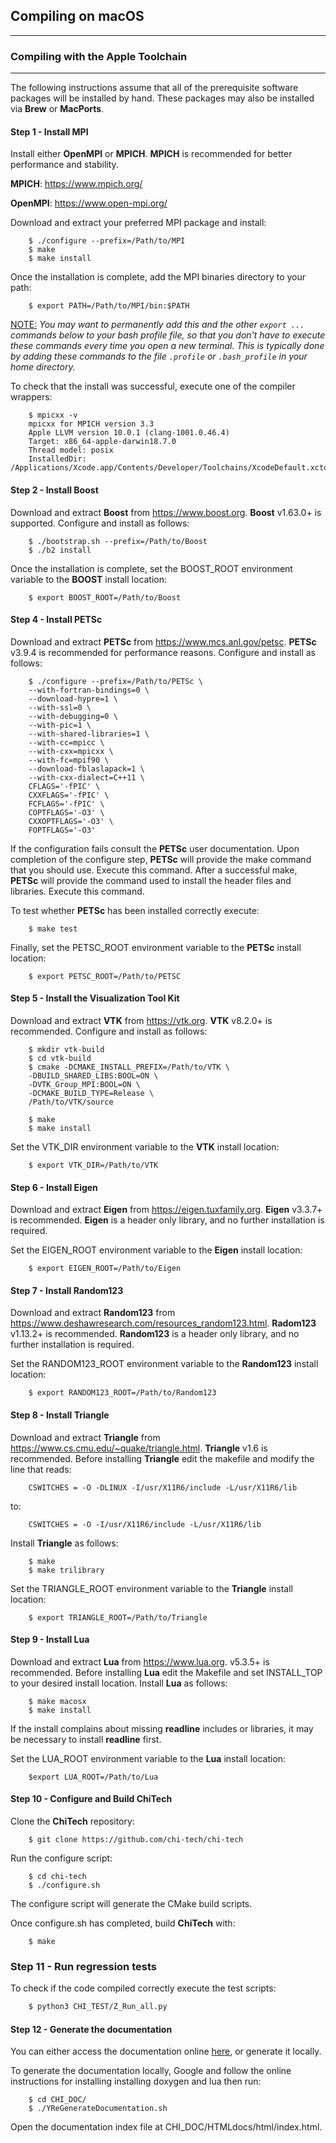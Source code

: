 ## Compiling on macOS
___
### Compiling with the Apple Toolchain
___

The following instructions assume that all of the prerequisite software packages
will be installed by hand.  These packages may also be installed via **Brew** or
**MacPorts**.

#### Step 1 - Install MPI

Install either **OpenMPI** or **MPICH**.  **MPICH** is recommended for
better performance and stability.

**MPICH**: https://www.mpich.org/

**OpenMPI**: https://www.open-mpi.org/

Download and extract your preferred MPI package and install:
```console
    $ ./configure --prefix=/Path/to/MPI
    $ make
    $ make install
```

Once the installation is complete, add the MPI binaries directory to your path:
```console
    $ export PATH=/Path/to/MPI/bin:$PATH
```
<u>NOTE:</u> *You may want to permanently add this and the other `export ...`
commands below to your bash profile file, so that you don't have to execute these
commands every time you open a new terminal. This is typically done by adding
these commands to the file `.profile` or `.bash_profile` in your home directory.*

To check that the install was successful, execute one of the compiler wrappers:
```console
    $ mpicxx -v
    mpicxx for MPICH version 3.3
    Apple LLVM version 10.0.1 (clang-1001.0.46.4)
    Target: x86_64-apple-darwin18.7.0
    Thread model: posix
    InstalledDir: /Applications/Xcode.app/Contents/Developer/Toolchains/XcodeDefault.xctoolchain/usr/bin
```

#### Step 2 - Install Boost

Download and extract **Boost** from https://www.boost.org.  **Boost** v1.63.0+ is
supported.  Configure and install as follows:
```console
    $ ./bootstrap.sh --prefix=/Path/to/Boost
    $ ./b2 install
```

Once the installation is complete, set the BOOST_ROOT environment variable to the
**BOOST** install location:
```console
    $ export BOOST_ROOT=/Path/to/Boost
```
#### Step 4 - Install PETSc

Download and extract **PETSc** from https://www.mcs.anl.gov/petsc.
**PETSc** v3.9.4 is recommended for performance reasons.  Configure and install
as follows:
```console
    $ ./configure --prefix=/Path/to/PETSc \
    --with-fortran-bindings=0 \
    --download-hypre=1 \
    --with-ssl=0 \
    --with-debugging=0 \
    --with-pic=1 \
    --with-shared-libraries=1 \
    --with-cc=mpicc \
    --with-cxx=mpicxx \
    --with-fc=mpif90 \
    --download-fblaslapack=1 \
    --with-cxx-dialect=C++11 \
    CFLAGS='-fPIC' \
    CXXFLAGS='-fPIC' \
    FCFLAGS='-fPIC' \
    COPTFLAGS='-O3' \
    CXXOPTFLAGS='-O3' \
    FOPTFLAGS='-O3'
```
If the configuration fails consult the **PETSc** user documentation.  Upon
completion of the configure step, **PETSc** will provide the make command
that you should use. Execute this command.  After a successful make, **PETSc**
will provide the command used to install the header files and libraries.
Execute this command.

To test whether **PETSc** has been installed correctly execute:
```console
    $ make test
```
Finally, set the PETSC_ROOT environment variable to the **PETSc** install location:
```console
    $ export PETSC_ROOT=/Path/to/PETSC
```
#### Step 5 - Install the Visualization Tool Kit

Download and extract **VTK** from https://vtk.org.  **VTK** v8.2.0+ is recommended.
Configure and install as follows:
```console
    $ mkdir vtk-build
    $ cd vtk-build
    $ cmake -DCMAKE_INSTALL_PREFIX=/Path/to/VTK \
    -DBUILD_SHARED_LIBS:BOOL=ON \
    -DVTK_Group_MPI:BOOL=ON \
    -DCMAKE_BUILD_TYPE=Release \
    /Path/to/VTK/source

    $ make
    $ make install
```

Set the VTK_DIR environment variable to the **VTK** install location:
```console
    $ export VTK_DIR=/Path/to/VTK
```

#### Step 6 - Install Eigen

Download and extract **Eigen** from https://eigen.tuxfamily.org.  **Eigen** v3.3.7+
is recommended.  **Eigen** is a header only library, and no further installation is
required.

Set the EIGEN_ROOT environment variable to the **Eigen** install location:
```console
    $ export EIGEN_ROOT=/Path/to/Eigen
```

#### Step 7 - Install Random123

Download and extract **Random123** from https://www.deshawresearch.com/resources_random123.html.
**Radom123** v1.13.2+ is recommended.  **Random123** is a header only library,
and no further installation is required.

Set the RANDOM123_ROOT environment variable to the **Random123** install location:
```console
    $ export RANDOM123_ROOT=/Path/to/Random123
```

#### Step 8 - Install Triangle

Download and extract **Triangle** from https://www.cs.cmu.edu/~quake/triangle.html.
**Triangle** v1.6 is recommended.  Before installing **Triangle** edit the makefile
and modify the line that reads:
```console
    CSWITCHES = -O -DLINUX -I/usr/X11R6/include -L/usr/X11R6/lib
```
to:
```console
    CSWITCHES = -O -I/usr/X11R6/include -L/usr/X11R6/lib
```

Install **Triangle** as follows:
```console
    $ make
    $ make trilibrary
```

Set the TRIANGLE_ROOT environment variable to the **Triangle** install location:
```console
    $ export TRIANGLE_ROOT=/Path/to/Triangle
```

#### Step 9 - Install Lua

Download and extract **Lua** from https://www.lua.org.  v5.3.5+ is recommended.
Before installing **Lua** edit the Makefile and set INSTALL_TOP to your desired
install location.  Install **Lua** as follows:
```console
    $ make macosx
    $ make install
```
If the install complains about missing **readline** includes or libraries, it may
be necessary to install **readline** first.

Set the LUA_ROOT environment variable to the **Lua** install location:
```console
    $export LUA_ROOT=/Path/to/Lua
```

#### Step 10 - Configure and Build ChiTech

Clone the **ChiTech** repository:
```console
    $ git clone https://github.com/chi-tech/chi-tech
```

Run the configure script:
```console
    $ cd chi-tech
    $ ./configure.sh
```
The configure script will generate the CMake build scripts.

Once configure.sh has completed, build **ChiTech** with:
```console
    $ make
```

### Step 11 - Run regression tests

To check if the code compiled correctly execute the test scripts:

```bash
    $ python3 CHI_TEST/Z_Run_all.py
```


#### Step 12 - Generate the documentation

You can either access the documentation online [here](https://chi-tech.github.io),
or generate it locally.

To generate the documentation locally, Google and follow the online instructions
for installing installing doxygen and lua then run:
```console
    $ cd CHI_DOC/
    $ ./YReGenerateDocumentation.sh
```
Open the documentation index file at CHI_DOC/HTMLdocs/html/index.html.
